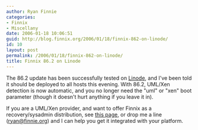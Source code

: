 ```yaml
---
author: Ryan Finnie
categories:
- Finnix
- Miscellany
date: 2006-01-18 10:06:51
guid: http://blog.finnix.org/2006/01/18/finnix-862-on-linode/
id: 10
layout: post
permalink: /2006/01/18/finnix-862-on-linode/
title: Finnix 86.2 on Linode
---
```

The 86.2 update has been successfully tested on [Linode](http://www.linode.com/), and I've been told it should be deployed to all hosts this evening. With 86.2, UML/Xen detection is now automatic, and you no longer need the "uml" or "xen" boot parameter (though it doesn't hurt anything if you leave it in).

If you are a UML/Xen provider, and want to offer Finnix as a recovery/sysadmin distribution, see [this page](http://www.finnix.org/Architectures), or drop me a line (ryan@finnie.org) and I can help you get it integrated with your platform.
